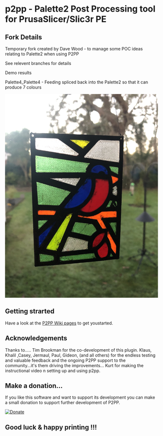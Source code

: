 # p2pp - **Palette2 Post Processing tool for PrusaSlicer/Slic3r PE**

## Fork Details

Temporary fork created by Dave Wood - to manage some POC ideas relating to Palette2 when using P2PP

See relevent branches for details

Demo results

Palette4_Palette4  -  Feeding spliced back into the Palette2 so that it can produce 7 colours

![7 Colour Demo](https://github.com/ukdavewood/p2pp/blob/Palette4_Palette3/Demos/Palette4_Palette3/Second%20Attempt.JPG?raw=true)



## Getting strarted

Have a look at the [P2PP Wiki pages](https://github.com/tomvandeneede/p2pp/wiki/Home-%5BP2-P3%5D) to get youstarted.


## Acknowledgements

Thanks to.....
Tim Brookman for the co-development of this plugin.
Klaus, Khalil ,Casey, Jermaul, Paul, Gideon,   (and all others) for the endless testing and valuable feedback and the ongoing P2PP support to the community...it's them driving the improvements...
Kurt for making the instructional video n setting up and using p2pp.

## Make a donation...

If you like this software and want to support its development you can make a small donation to support further development of P2PP.

[![Donate](https://img.shields.io/badge/Donate-PayPal-green.svg)](https://www.paypal.com/cgi-bin/webscr?cmd=_donations&business=t.vandeneede@pandora.be&lc=EU&item_name=Donation+to+P2PP+Developer&no_note=0&cn=&currency_code=EUR&bn=PP-DonationsBF:btn_donateCC_LG.gif:NonHosted)



## **Good luck & happy printing !!!**





